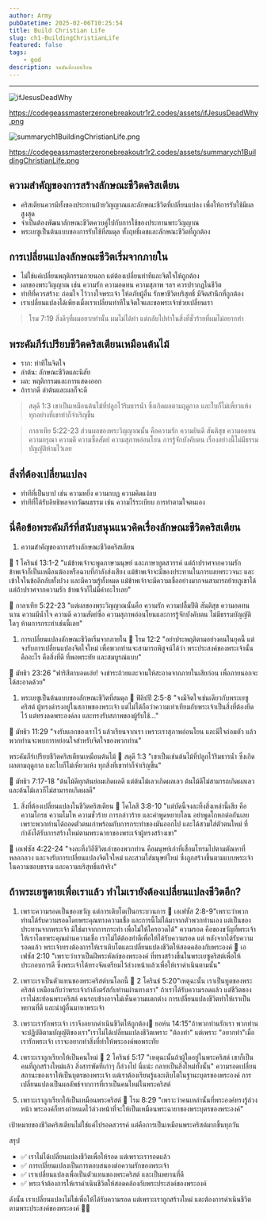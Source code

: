 ```yaml
---
author: Army
pubDatetime: 2025-02-06T10:25:54
title: Build Christian Life
slug: ch1-BuildingChristianLife
featured: false
tags:
    - god
description: จดบันทึกบทเรียน
---
```


---

![ifJesusDeadWhy](/assets/ifJesusDeadWhy.png)

https://codegeassmasterzeronebreakoutr1r2.codes/assets/ifJesusDeadWhy.png

![summarych1BuildingChristianLife.png](/assets/summarych1BuildingChristianLife.png)

https://codegeassmasterzeronebreakoutr1r2.codes/assets/summarych1BuildingChristianLife.png

## ความสำคัญของการสร้างลักษณะชีวิตคริสเตียน

-   คริสเตียนควรมีทั้งของประทานฝ่ายวิญญาณและลักษณะชีวิตที่เปลี่ยนแปลง เพื่อให้การรับใช้มีผลสูงสุด
-   จำเป็นต้องพัฒนาลักษณะชีวิตควบคู่ไปกับการใช้ของประทานพระวิญญาณ
-   พระเยซูเป็นต้นแบบของการรับใช้ที่สมดุล ทั้งฤทธิ์เดชและลักษณะชีวิตที่ถูกต้อง

## การเปลี่ยนแปลงลักษณะชีวิตเริ่มจากภายใน

-   ไม่ใช่แค่เปลี่ยนพฤติกรรมภายนอก แต่ต้องเปลี่ยนท่าทีและจิตใจให้ถูกต้อง
-   ผลของพระวิญญาณ เช่น ความรัก ความอดทน ความสุภาพ ฯลฯ ควรปรากฏในชีวิต
-   ท่าทีที่ควรสร้าง: ถ่อมใจ ไว้วางใจพระเจ้า ให้อภัยผู้อื่น รักษาชีวิตบริสุทธิ์ มีจิตสำนึกที่ถูกต้อง
-   เราเปลี่ยนแปลงได้เพียงเมื่อเราเปลี่ยนท่าทีในจิตใจและขอพระเจ้าช่วยเปลี่ยนเรา

> โรม 7:19 สิ่ง​ดีๆ​ที่​ผม​อยาก​ทำ​นั้น ผม​ไม่​ได้​ทำ แต่​กลับ​ไป​ทำ​ใน​สิ่ง​ที่​ชั่วร้าย​ที่​ผม​ไม่​อยาก​ทำ

## พระคัมภีร์เปรียบชีวิตคริสเตียนเหมือนต้นไม้

-   ราก: ท่าทีในจิตใจ
-   ลำต้น: ลักษณะชีวิตและนิสัย
-   ผล: พฤติกรรมและการแสดงออก
-   ถ้ารากดี ลำต้นและผลก็จะดี

> สดุดี 1:3
> เขาเป็นเหมือนต้นไม้ที่ปลูกไว้ริมธารน้ำ ซึ่งเกิดผลตามฤดูกาล และใบก็ไม่เหี่ยวแห้ง ทุกอย่างที่เขาทำก็จำเริญขึ้น

> กาลาเทีย 5:22-23
> ส่วนผลของพระวิญญาณนั้น คือความรัก ความยินดี สันติสุข ความอดทน ความกรุณา ความดี ความซื่อสัตย์ ความสุภาพอ่อนโยน การรู้จักบังคับตน เรื่องอย่างนี้ไม่มีธรรมบัญญัติห้ามไว้เลย

## สิ่งที่ต้องเปลี่ยนแปลง

-   ท่าทีที่เป็นบาป เช่น ความหยิ่ง ความกบฏ ความคิดแง่ลบ
-   ท่าทีที่ได้รับอิทธิพลจากวัฒนธรรม เช่น ความไร้ระเบียบ การทำตามใจตนเอง

## นี่คือข้อพระคัมภีร์ที่สนับสนุนแนวคิดเรื่องลักษณะชีวิตคริสเตียน

1. ความสำคัญของการสร้างลักษณะชีวิตคริสเตียน

📖 1 โครินธ์ 13:1-2
"แม้ข้าพเจ้าจะพูดภาษามนุษย์ และภาษาทูตสวรรค์ แต่ถ้าปราศจากความรัก ข้าพเจ้าก็เป็นเหมือนฆ้องหรือฉาบที่กำลังส่งเสียง แม้ข้าพเจ้าจะมีของประทานในการเผยพระวจนะ และเข้าใจในข้อลึกลับทั้งปวง และมีความรู้ทั้งหมด แม้ข้าพเจ้าจะมีความเชื่ออย่างมากจนสามารถย้ายภูเขาได้ แต่ถ้าปราศจากความรัก ข้าพเจ้าก็ไม่มีค่าอะไรเลย"

📖 กาลาเทีย 5:22-23
"แต่ผลของพระวิญญาณนั้นคือ ความรัก ความปลื้มปีติ สันติสุข ความอดทนนาน ความมีน้ำใจ ความดี ความสัตย์ซื่อ ความสุภาพอ่อนโยนและการรู้จักบังคับตน ไม่มีธรรมบัญญัติใดๆ ห้ามการกระทำเช่นนี้เลย"

1. การเปลี่ยนแปลงลักษณะชีวิตเริ่มจากภายใน
   📖 โรม 12:2
   "อย่าประพฤติตามอย่างคนในยุคนี้ แต่จงรับการเปลี่ยนแปลงจิตใจใหม่ เพื่อพวกท่านจะสามารถพิสูจน์ได้ว่า พระประสงค์ของพระเจ้านั้นคืออะไร คือสิ่งที่ดี ที่พอพระทัย และสมบูรณ์แบบ"

📖 มัทธิว 23:26
"ฟาริสีตาบอดเอ๋ย! จงชำระถ้วยและจานให้สะอาดจากภายในเสียก่อน เพื่อภายนอกจะได้สะอาดด้วย"

1. พระเยซูเป็นต้นแบบของลักษณะชีวิตที่สมดุล
   📖 ฟิลิปปี 2:5-8
   "จงมีจิตใจเช่นเดียวกับพระเยซูคริสต์ ผู้ทรงดำรงอยู่ในสภาพของพระเจ้า แต่ไม่ได้ถือว่าความเท่าเทียมกับพระเจ้าเป็นสิ่งที่ต้องยึดไว้ แต่ทรงลดพระองค์ลง และทรงรับสภาพของผู้รับใช้..."

📖 มัทธิว 11:29
"จงรับแอกของเราไว้ แล้วเรียนจากเรา เพราะเราสุภาพอ่อนโยน และมีใจถ่อมตัว แล้วพวกท่านจะพบการหย่อนใจสำหรับจิตใจของพวกท่าน"

พระคัมภีร์เปรียบชีวิตคริสเตียนเหมือนต้นไม้
📖 สดุดี 1:3
"เขาเป็นเช่นต้นไม้ที่ปลูกไว้ริมธารน้ำ ซึ่งเกิดผลตามฤดูกาล และใบก็ไม่เหี่ยวแห้ง ทุกสิ่งที่เขาทำก็จำเริญขึ้น"

📖 มัทธิว 7:17-18
"ต้นไม้ดีทุกต้นย่อมเกิดผลดี แต่ต้นไม้เลวเกิดผลเลว ต้นไม้ดีไม่สามารถเกิดผลเลว และต้นไม้เลวก็ไม่สามารถเกิดผลดี"

1. สิ่งที่ต้องเปลี่ยนแปลงในชีวิตคริสเตียน
   📖 โคโลสี 3:8-10
   "แต่บัดนี้จงละทิ้งสิ่งเหล่านี้เสีย คือความโกรธ ความโมโห ความชั่วร้าย การกล่าวร้าย และคำพูดหยาบโลน อย่าพูดโกหกต่อกันเลย เพราะพวกท่านได้ถอดตัวตนเก่าพร้อมกับการกระทำของมันออกไป และได้สวมใส่ตัวตนใหม่ ที่กำลังได้รับการสร้างใหม่ตามพระฉายาของพระเจ้าผู้ทรงสร้างเขา"

📖 เอเฟซัส 4:22-24
"จงละทิ้งวิถีชีวิตเก่าของพวกท่าน คือมนุษย์เก่าที่เสื่อมโทรมไปตามตัณหาที่หลอกลวง และจงรับการเปลี่ยนแปลงจิตใจใหม่ และสวมใส่มนุษย์ใหม่ ซึ่งถูกสร้างขึ้นตามแบบพระเจ้าในความชอบธรรม และความบริสุทธิ์แท้จริง"

## ถ้าพระเยซูตายเพื่อเราแล้ว ทำไมเรายังต้องเปลี่ยนแปลงชีวิตอีก?

1. เพราะความรอดเป็นของขวัญ แต่การเติบโตเป็นกระบวนการ
   📖 เอเฟซัส 2:8-9"เพราะว่าพวกท่านได้รับความรอดโดยพระคุณทางความเชื่อ และการนี้ไม่ได้มาจากตัวพวกท่านเอง แต่เป็นของประทานจากพระเจ้า มิใช่มาจากการกระทำ เพื่อไม่ให้ใครอวดได้"
   ความรอด คือของขวัญที่พระเจ้าให้เราโดยพระคุณผ่านความเชื่อ เราไม่ได้ต้องทำดีเพื่อให้ได้รับความรอด
   แต่ หลังจากได้รับความรอดแล้ว พระเจ้าทรงต้องการให้เราเติบโตและเปลี่ยนแปลงชีวิตให้สอดคล้องกับพระองค์
   📖 เอเฟซัส 2:10
   "เพราะว่าเราเป็นฝีพระหัตถ์ของพระองค์ ที่ทรงสร้างขึ้นในพระเยซูคริสต์เพื่อให้ประกอบการดี ซึ่งพระเจ้าได้ทรงจัดเตรียมไว้ล่วงหน้าแล้วเพื่อให้เราดำเนินตามนั้น"

2. เพราะเราเป็นตัวแทนของพระคริสต์บนโลกนี้
   📖 2 โครินธ์ 5:20"เหตุฉะนั้น เราเป็นทูตของพระคริสต์ เหมือนกับว่าพระเจ้ากำลังตรัสกับท่านผ่านทางเรา"
   ถ้าเราได้รับความรอดแล้ว แต่ชีวิตของเราไม่สะท้อนพระคริสต์ คนรอบข้างอาจไม่เห็นความแตกต่าง
   การเปลี่ยนแปลงชีวิตทำให้เราเป็นพยานที่ดี และนำผู้อื่นมาหาพระเจ้า

3. เพราะเรารักพระเจ้า เราจึงอยากดำเนินชีวิตให้ถูกต้อง📖 ยอห์น 14:15"ถ้าพวกท่านรักเรา พวกท่านจะปฏิบัติตามบัญญัติของเรา"เราไม่ได้เปลี่ยนแปลงชีวิตเพราะ "ต้องทำ" แต่เพราะ "อยากทำ"เมื่อเรารักพระเจ้า เราจะอยากทำสิ่งที่ทำให้พระองค์พอพระทัย

4. เพราะเราถูกเรียกให้เป็นคนใหม่
   📖 2 โครินธ์ 5:17
   "เหตุฉะนั้นถ้าผู้ใดอยู่ในพระคริสต์ เขาก็เป็นคนที่ถูกสร้างใหม่แล้ว สิ่งสารพัดที่เก่าๆ ก็ล่วงไป นี่แน่ะ กลายเป็นสิ่งใหม่ทั้งนั้น"
   ความรอดเปลี่ยนสถานะของเราให้เป็นบุตรของพระเจ้า แต่เราต้องเรียนรู้และเติบโตในฐานะบุตรของพระองค์
   การเปลี่ยนแปลงเป็นผลลัพธ์จากการที่เราเป็นคนใหม่ในพระคริสต์

5. เพราะเราถูกเรียกให้เป็นเหมือนพระคริสต์
   📖 โรม 8:29
   "เพราะว่าคนเหล่านั้นที่พระองค์ทรงรู้ล่วงหน้า พระองค์ก็ทรงกำหนดไว้ล่วงหน้าที่จะให้เป็นเหมือนพระฉายาของพระบุตรของพระองค์"

เป้าหมายของชีวิตคริสเตียนไม่ใช่แค่ไปรอดสวรรค์ แต่คือการเป็นเหมือนพระคริสต์มากขึ้นทุกวัน

สรุป

-   ✅ เราไม่ได้เปลี่ยนแปลงชีวิตเพื่อให้รอด แต่เพราะเรารอดแล้ว
-   ✅ การเปลี่ยนแปลงเป็นการตอบสนองต่อความรักของพระเจ้า
-   ✅ เราเปลี่ยนแปลงเพื่อเป็นตัวแทนของพระคริสต์ และเป็นพยานที่ดี
-   ✅ พระเจ้าต้องการให้เราดำเนินชีวิตให้สอดคล้องกับพระประสงค์ของพระองค์

ดังนั้น เราเปลี่ยนแปลงไม่ใช่เพื่อให้ได้รับความรอด แต่เพราะเราถูกสร้างใหม่ และต้องการดำเนินชีวิตตามพระประสงค์ของพระองค์ 💖🙏
